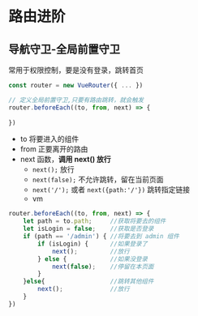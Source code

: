 # 路由进阶

## 导航守卫-全局前置守卫

常用于权限控制，要是没有登录，跳转首页

```js
const router = new VueRouter({ ... })

// 定义全局前置守卫,只要有路由跳转，就会触发
router.beforeEach((to, from, next) => {
  
})
```

- to   将要进入的组件
- from  正要离开的路由
- next  函数，**调用 next()  放行** 
    - `next();` 放行
    - `next(false);` 不允许跳转，留在当前页面
    - `next('/');` 或者 `next({path:'/'})` 跳转指定链接
    - vm

```js
router.beforeEach((to, from, next) => {
    let path = to.path; 	//获取将要去的组件
    let isLogin = false; 	//获取是否登录
    if (path == '/admin') {	//将要去到 admin 组件
        if (isLogin) {		//如果登录了
            next();			//放行
        } else {			//如果没登录
            next(false);	//停留在本页面
        }
    }else{					//跳转其他组件
        next();				//放行
    }
})
```

